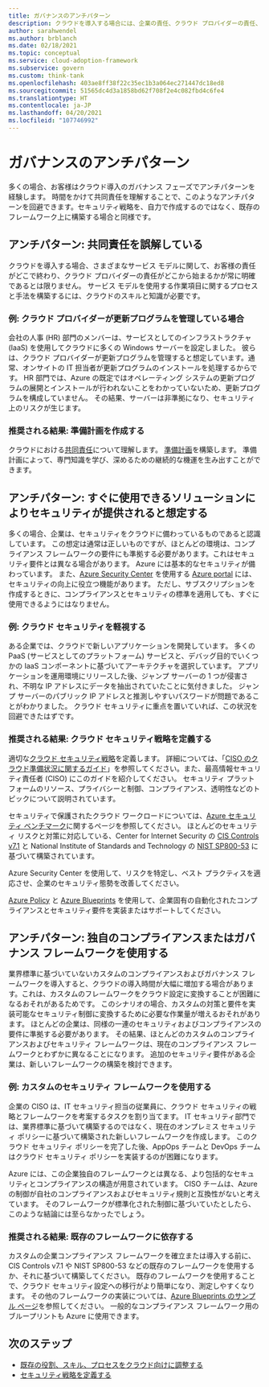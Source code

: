 ```yaml
---
title: ガバナンスのアンチパターン
description: クラウドを導入する場合には、企業の責任、クラウド プロバイダーの責任、クラウドのガバナンスとセキュリティの標準について理解してください。
author: sarahwendel
ms.author: brblanch
ms.date: 02/18/2021
ms.topic: conceptual
ms.service: cloud-adoption-framework
ms.subservice: govern
ms.custom: think-tank
ms.openlocfilehash: 403ae8ff38f22c35ec1b3a064ec271447dc18ed8
ms.sourcegitcommit: 51565dc4d3a1858bd62f708f2e4c082fbd4c6fe4
ms.translationtype: HT
ms.contentlocale: ja-JP
ms.lasthandoff: 04/20/2021
ms.locfileid: "107746992"
---
```

# <a name="govern-antipatterns"></a>ガバナンスのアンチパターン

多くの場合、お客様はクラウド導入のガバナンス フェーズでアンチパターンを経験します。 時間をかけて共同責任を理解することで、このようなアンチパターンを回避できます。セキュリティ戦略を、自力で作成するのではなく、既存のフレームワーク上に構築する場合と同様です。

## <a name="antipattern-misunderstand-shared-responsibilities"></a>アンチパターン: 共同責任を誤解している

クラウドを導入する場合、さまざまなサービス モデルに関して、お客様の責任がどこで終わり、クラウド プロバイダーの責任がどこから始まるかが常に明確であるとは限りません。 サービス モデルを使用する作業項目に関するプロセスと手法を構築するには、クラウドのスキルと知識が必要です。

### <a name="example-assume-the-cloud-provider-manages-updates"></a>例: クラウド プロバイダーが更新プログラムを管理している場合

会社の人事 (HR) 部門のメンバーは、サービスとしてのインフラストラクチャ (IaaS) を使用してクラウドに多くの Windows サーバーを設定しました。 彼らは、クラウド プロバイダーが更新プログラムを管理すると想定しています。通常、オンサイトの IT 担当者が更新プログラムのインストールを処理するからです。 HR 部門では、Azure の既定ではオペレーティング システムの更新プログラムの展開とインストールが行われないことをわかっていないため、更新プログラムを構成していません。 その結果、サーバーは非準拠になり、セキュリティ上のリスクが生じます。

### <a name="preferred-outcome-create-a-readiness-plan"></a>推奨される結果: 準備計画を作成する

クラウドにおける[共同責任](/azure/security/fundamentals/shared-responsibility)について理解します。 [準備計画](../plan/adapt-roles-skills-processes.md)を構築します。 準備計画によって、専門知識を学び、深めるための継続的な機運を生み出すことができます。

## <a name="antipattern-assume-out-of-the-box-solutions-provide-security"></a>アンチパターン: すぐに使用できるソリューションによりセキュリティが提供されると想定する

多くの場合、企業は、セキュリティをクラウドに備わっているものであると認識しています。 この想定は通常は正しいものですが、ほとんどの環境は、コンプライアンス フレームワークの要件にも準拠する必要があります。これはセキュリティ要件とは異なる場合があります。 Azure には基本的なセキュリティが備わっています。 また、[Azure Security Center](/azure/security-center/) を使用する [Azure portal](https://portal.azure.com) には、セキュリティの向上に役立つ機能があります。 ただし、サブスクリプションを作成するときに、コンプライアンスとセキュリティの標準を適用しても、すぐに使用できるようにはなりません。

### <a name="example-neglect-cloud-security"></a>例: クラウド セキュリティを軽視する

ある企業では、クラウドで新しいアプリケーションを開発しています。 多くの PaaS (サービスとしてのプラットフォーム) サービスと、デバッグ目的でいくつかの IaaS コンポーネントに基づいてアーキテクチャを選択しています。 アプリケーションを運用環境にリリースした後、ジャンプ サーバーの 1 つが侵害され、不明な IP アドレスにデータを抽出されていたことに気付きました。 ジャンプ サーバーのパブリック IP アドレスと推測しやすいパスワードが問題であることがわかりました。 クラウド セキュリティに重点を置いていれば、この状況を回避できたはずです。

### <a name="preferred-outcome-define-a-cloud-security-strategy"></a>推奨される結果: クラウド セキュリティ戦略を定義する

適切な[クラウド セキュリティ戦略](../strategy/define-security-strategy.md)を定義します。 詳細については、「[CISO のクラウド準備状況に関するガイド](../govern/policy-compliance/cloud-security-readiness.md)」を参照してください。また、最高情報セキュリティ責任者 (CISO) にこのガイドを紹介してください。 セキュリティ プラットフォームのリソース、プライバシーと制御、コンプライアンス、透明性などのトピックについて説明されています。

セキュリティで保護されたクラウド ワークロードについては、[Azure セキュリティ ベンチマーク](/security/benchmark/azure/introduction)に関するページを参照してください。 ほとんどのセキュリティ リスクと対策に対応している、Center for Internet Security の [CIS Controls v7.1](https://learn.cisecurity.org/cis-controls-download) と National Institute of Standards and Technology の [NIST SP800-53](https://www.nist.gov/privacy-framework/nist-sp-800-53) に基づいて構築されています。

Azure Security Center を使用して、リスクを特定し、ベスト プラクティスを適応させ、企業のセキュリティ態勢を改善してください。

[Azure Policy](/azure/governance/policy/overview) と [Azure Blueprints](/azure/governance/blueprints/overview) を使用して、企業固有の自動化されたコンプライアンスとセキュリティ要件を実装またはサポートしてください。

## <a name="antipattern-use-a-custom-compliance-or-governance-framework"></a>アンチパターン: 独自のコンプライアンスまたはガバナンス フレームワークを使用する

業界標準に基づいていないカスタムのコンプライアンスおよびガバナンス フレームワークを導入すると、クラウドの導入時間が大幅に増加する場合があります。これは、カスタムのフレームワークをクラウド設定に変換することが困難になるおそれがあるためです。 このシナリオの場合、カスタムの対策と要件を実装可能なセキュリティ制御に変換するために必要な作業量が増えるおそれがあります。 ほとんどの企業は、同様の一連のセキュリティおよびコンプライアンスの要件に準拠する必要があります。 その結果、ほとんどのカスタムのコンプライアンスおよびセキュリティ フレームワークは、現在のコンプライアンス フレームワークとわずかに異なることになります。 追加のセキュリティ要件がある企業は、新しいフレームワークの構築を検討できます。

### <a name="example-use-a-custom-security-framework"></a>例: カスタムのセキュリティ フレームワークを使用する

企業の CISO は、IT セキュリティ担当の従業員に、クラウド セキュリティの戦略とフレームワークを考案するタスクを割り当てます。 IT セキュリティ部門では、業界標準に基づいて構築するのではなく、現在のオンプレミス セキュリティ ポリシーに基づいて構築された新しいフレームワークを作成します。 このクラウド セキュリティ ポリシーを完了した後、AppOps チームと DevOps チームはクラウド セキュリティ ポリシーを実装するのが困難になります。

Azure には、この企業独自のフレームワークとは異なる、より包括的なセキュリティとコンプライアンスの構造が用意されています。 CISO チームは、Azure の制御が自社のコンプライアンスおよびセキュリティ規則と互換性がないと考えています。 そのフレームワークが標準化された制御に基づいていたとしたら、このような結論には至らなかったでしょう。

### <a name="preferred-outcome-rely-on-existing-frameworks"></a>推奨される結果: 既存のフレームワークに依存する

カスタムの企業コンプライアンス フレームワークを確立または導入する前に、CIS Controls v7.1 や NIST SP800-53 などの既存のフレームワークを使用するか、それに基づいて構築してください。 既存のフレームワークを使用することで、クラウド セキュリティ設定への移行がより簡単になり、測定しやすくなります。 その他のフレームワークの実装については、[Azure Blueprints のサンプル ページ](/azure/governance/blueprints/samples/)を参照してください。 一般的なコンプライアンス フレームワーク用のブループリントも Azure に使用できます。

## <a name="next-steps"></a>次のステップ

- [既存の役割、スキル、プロセスをクラウド向けに調整する](../plan/adapt-roles-skills-processes.md)
- [セキュリティ戦略を定義する](../strategy/define-security-strategy.md)
